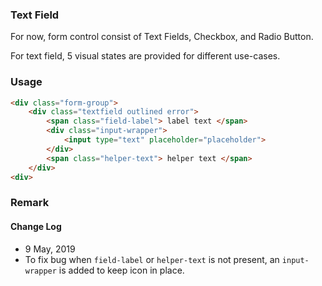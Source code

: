 ### Text Field
For now, form control consist of Text Fields, Checkbox, and Radio Button.

For text field, 5 visual states are provided for different use-cases.

### Usage

```html
<div class="form-group">
    <div class="textfield outlined error">
        <span class="field-label"> label text </span>
        <div class="input-wrapper">
            <input type="text" placeholder="placeholder">
        </div>
        <span class="helper-text"> helper text </span>
    </div>
<div>
```

### Remark
#### Change Log
- 9 May, 2019
- To fix bug when `field-label` or `helper-text` is not present, an `input-wrapper` is added to keep icon in place.
